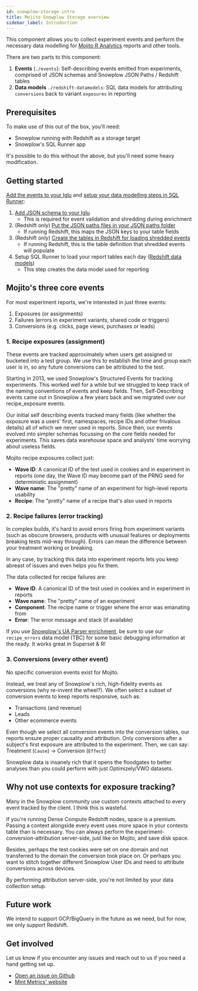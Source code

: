 ```yaml
---
id: snowplow-storage-intro
title: Mojito Snowplow Storage overview
sidebar_label: Introduction
---
```


This component allows you to collect experiment events and perform the necessary data modelling for [Mojito R Analytics](r-analytics-intro.md) reports and other tools. 

There are two parts to this component:

1. **Events** (```./events```): Self-describing events emitted from experiments, comprised of JSON schemas and Snowplow JSON Paths / Redshift tables
2. **Data models** ```./redshift-datamodels```: SQL data models for attributing ```conversions``` back to variant ```exposures``` in reporting


## Prerequisites

To make use of this out of the box, you'll need:

 - Snowplow running with Redshift as a storage target
 - Snowplow's SQL Runner app

It's possible to do this without the above, but you'll need some heavy modification.


## Getting started

[Add the events to your Iglu](https://discourse.snowplowanalytics.com/t/introductory-guide-to-creating-your-own-self-describing-events-and-contexts-tutorial/1377) and [setup your data modelling steps in SQL Runner](https://github.com/snowplow/sql-runner/wiki/Guide-for-analysts):

1. [Add JSON schema to your Iglu](https://github.com/mint-metrics/mojito-snowplow-storage/tree/master/events/jsonschema)
    - This is required for event validation and shredding during enrichment
2. (Redshift only) [Put the JSON paths files in your JSON paths folder](https://github.com/mint-metrics/mojito-snowplow-storage/tree/master/events/jsonpaths)
    - If running Redshift, this maps the JSON keys to your table fields
3. (Redshift only) [Create the tables in Redshift for loading shredded events](https://github.com/mint-metrics/mojito-snowplow-storage/tree/master/events/sql)
    - If running Redshift, this is the table definition that shredded events will populate
4. Setup SQL Runner to load your report tables each day ([Redshift data models](snowplow-storage-data-models.md))
    - This step creates the data model used for reporting


## Mojito's three core events

For most experiment reports, we're interested in just three events:

1. Exposures (or assignments)
2. Failures (errors in experiment variants, shared code or triggers)
3. Conversions (e.g. clicks, page views, purchases or leads)

### 1. Recipe exposures (assignment)

These events are tracked approximately when users get assigned or bucketed into a test group. We use this to establish the time and group each user is in, so any future conversions can be attributed to the test.

Starting in 2013, we used Snowplow's Structured Events for tracking experiments. This worked well for a while but we struggled to keep track of the naming conventions of events and keep fields. Then, Self-Describing events came out in Snowplow a few years back and we migrated over our recipe_exposure events.

Our initial self describing events tracked many fields (like whether the exposure was a users' first, namespaces, recipe IDs and other frivalous details) all of which we never used in reports. Since then, our events evolved into simpler schemas focussing on the core fields needed for experiments. This saves data warehouse space and analysts' time worrying about useless fields.

Mojito recipe exposures collect just:

 - **Wave ID**: A canonical ID of the test used in cookies and in experiment in reports (one day, the Wave ID may become part of the PRNG seed for deterministic assignment)
 - **Wave name**: The "pretty" name of an experiment for high-level reports usability
 - **Recipe**: The "pretty" name of a recipe that's also used in reports


### 2. Recipe failures (error tracking)

In complex builds, it's hard to avoid errors firing from experiment variants (such as obscure browsers, products with unusual features or deployments breaking tests mid-way through). Errors can mean the difference between your treatment working or breaking. 

In any case, by tracking this data into experiment reports lets you keep abreast of issues and even helps you fix them.

The data collected for recipe failures are:

 - **Wave ID**: A canonical ID of the test used in cookies and in experiment in reports
 - **Wave name**: The "pretty" name of an experiment
 - **Component**: The recipe name or trigger where the error was emanating from
 - **Error**: The error message and stack (if available)

If you use [Snowplow's UA Parser enrichment](https://github.com/snowplow/snowplow/wiki/ua-parser-enrichment), be sure to use our `recipe_errors` data model (TBC) for some basic debugging information at the ready. It works great in Superset & R!


### 3. Conversions (every other event)

No specific conversion events exist for Mojito. 

Instead, we treat any of Snowplow's rich, high-fidelity events as conversions (why re-invent the wheel?). We often select a subset of conversion events to keep reports responsive, such as:

 - Transactions (and revenue)
 - Leads
 - Other ecommerce events

Even though we select all conversion events into the conversion tables, our reports ensure proper causality and attribution. Only conversions after a subject's first exposure are attributed to the experiment. Then, we can say: Treatment (`Cause`) -> Conversion (`Effect`)

Snowplow data is insanely rich that it opens the floodgates to better analyses than you could perform with just Optimizely/VWO datasets. 

## Why not use contexts for exposure tracking?

Many in the Snowplow community use custom contexts attached to every event tracked by the client. I think this is wasteful.

If you're running Dense Compute Redshift nodes, space is a premium. Passing a context alongside every event uses more space in your contexts table than is necessary. You can always perform the experiment-conversion-attribution server-side, just like on Mojito, and save disk space.

Besides, perhaps the test cookies were set on one domain and not transferred to the domain the conversion took place on. Or perhaps you want to stitch together different Snowplow User IDs and need to attribute conversions across devices.

By performing attribution server-side, you're not limited by your data collection setup.

## Future work

We intend to support GCP/BigQuery in the future as we need, but for now, we only support Redshift.

## Get involved

Let us know if you encounter any issues and reach out to us if you need a hand getting set up.

* [Open an issue on Github](https://github.com/mint-metrics/mojito-snowplow-storage/issues/new)
* [Mint Metrics' website](https://mintmetrics.io/)
